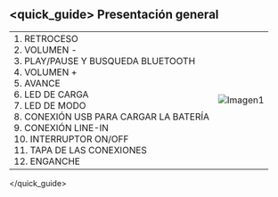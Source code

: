 ## <quick_guide> Presentación general

|  |  |
|:-------|:-------|
|1.	RETROCESO <br> 2. VOLUMEN - <br> 3. PLAY/PAUSE Y BUSQUEDA BLUETOOTH <br> 4. VOLUMEN + <br> 5. AVANCE <br> 6.	LED DE CARGA <br> 7. LED DE MODO <br> 8. CONEXIÓN USB PARA CARGAR LA BATERÍA <br> 9. CONEXIÓN LINE-IN <br> 10. INTERRUPTOR ON/OFF <br> 11. TAPA DE LAS CONEXIONES <br> 12. ENGANCHE <br>  |![Imagen1](http://static.energysistem.com/images/manuals/39692/539828f7e58f9.jpg)|
</quick_guide>
